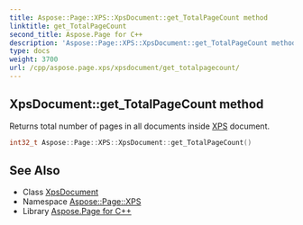 ```yaml
---
title: Aspose::Page::XPS::XpsDocument::get_TotalPageCount method
linktitle: get_TotalPageCount
second_title: Aspose.Page for C++
description: 'Aspose::Page::XPS::XpsDocument::get_TotalPageCount method. Returns total number of pages in all documents inside XPS document in C++.'
type: docs
weight: 3700
url: /cpp/aspose.page.xps/xpsdocument/get_totalpagecount/
---
```

## XpsDocument::get_TotalPageCount method


Returns total number of pages in all documents inside [XPS](../../) document.

```cpp
int32_t Aspose::Page::XPS::XpsDocument::get_TotalPageCount()
```

## See Also

* Class [XpsDocument](../)
* Namespace [Aspose::Page::XPS](../../)
* Library [Aspose.Page for C++](../../../)
